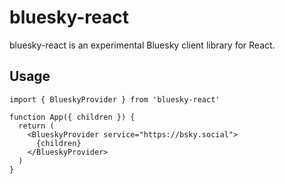 # bluesky-react

bluesky-react is an experimental Bluesky client library for React.

## Usage

```tsx
import { BlueskyProvider } from 'bluesky-react'

function App({ children }) {
  return (
    <BlueskyProvider service="https://bsky.social">
      {children}
    </BlueskyProvider>
  )
}
```
